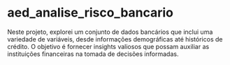# aed_analise_risco_bancario
 Neste projeto, explorei um conjunto de dados bancários que inclui uma variedade de variáveis, desde informações demográficas até históricos de crédito. O objetivo é fornecer insights valiosos que possam auxiliar as instituições financeiras na tomada de decisões informadas.
